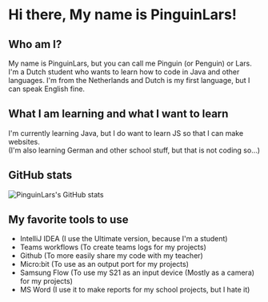 # Hi there, My name is PinguinLars!
## Who am I?
My name is PinguinLars, but you can call me Pinguin (or Penguin) or Lars.  
I'm a Dutch student who wants to learn how to code in Java and other languages.
I'm from the Netherlands and Dutch is my first language, but I can speak English fine.

## What I am learning and what I want to learn
I'm currently learning Java, but I do want to learn JS so that I can make websites.  
(I'm also learning German and other school stuff, but that is not coding so...)

## GitHub stats
![PinguinLars's GitHub stats](https://github-readme-stats.vercel.app/api?username=PinguinLars&show_icons=true&theme=light)
<!-- Yes I do use light mode, fight me -->

## My favorite tools to use
- IntelliJ IDEA (I use the Ultimate version, because I'm a student)
- Teams workflows (To create teams logs for my projects)
- Github (To more easily share my code with my teacher)
- Micro:bit (To use as an output port for my projects)
- Samsung Flow (To use my S21 as an input device (Mostly as a camera) for my projects)
- MS Word (I use it to make reports for my school projects, but I hate it)

<!--
**PinguinLars/PinguinLars** is a ✨ _special_ ✨ repository because its `README.md` (this file) appears on your GitHub profile.

Here are some ideas to get you started:

- 🔭 I’m currently working on ...
- 🌱 I’m currently learning ...
- 👯 I’m looking to collaborate on ...
- 🤔 I’m looking for help with ...
- 💬 Ask me about ...
- 📫 How to reach me: ...
- 😄 Pronouns: ...
- ⚡ Fun fact: ...
-->
